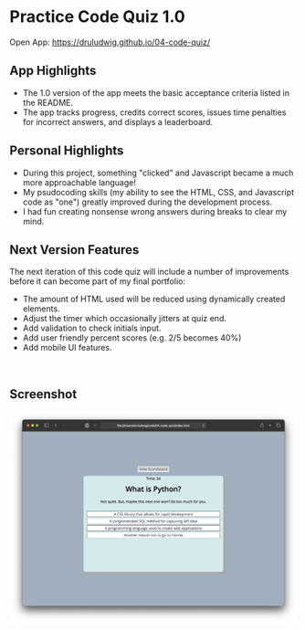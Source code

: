 # Practice Code Quiz 1.0
 
Open App: https://druludwig.github.io/04-code-quiz/

## App Highlights
- The 1.0 version of the app meets the basic acceptance criteria listed in the README.
- The app tracks progress, credits correct scores, issues time penalties for incorrect answers, and displays a leaderboard.

## Personal Highlights
- During this project, something "clicked" and Javascript became a much more approachable language!
- My psudocoding skills (my ability to see the HTML, CSS, and Javascript code as "one") greatly improved during the development process.
- I had fun creating nonsense wrong answers during breaks to clear my mind.


## Next Version Features
The next iteration of this code quiz will include a number of improvements before it can become part of my final portfolio:
- The amount of HTML used will be reduced using dynamically created elements.
- Adjust the timer which occasionally jitters at quiz end.
- Add validation to check initials input.
- Add user friendly percent scores (e.g. 2/5 becomes 40%)
- Add mobile UI features.

<br>

## Screenshot

<img src="assets/images/screenshot-1.png" alt="full size desktop view">

